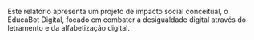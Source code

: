 Este relatório apresenta um projeto de impacto social conceitual, o EducaBot Digital, focado em combater a desigualdade digital através do letramento e da alfabetização digital.

